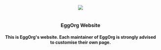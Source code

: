 <div align="center">
  <img src="https://img.shields.io/badge/EggOrg-the--egg--organization-green?style=for-the-badge">
  <br><br>
  <h3>EggOrg Website</h3>
  <h4>This is EggOrg's website. Each maintainer of EggOrg is strongly advised to customise their own page.</h4>
</div>
